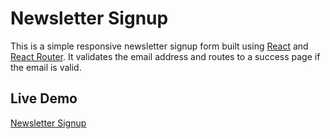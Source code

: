 # Newsletter Signup

This is a simple responsive newsletter signup form built using [React](https://reactjs.org/) and [React Router](https://reactrouter.com/). It validates the email address and routes to a success page if the email is valid.

## Live Demo

[Newsletter Signup](dummylink)
